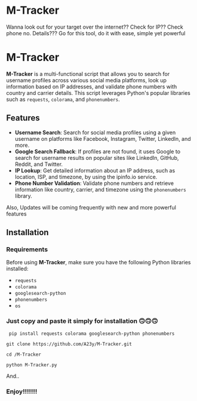 # M-Tracker
Wanna look out for your target over the internet?? Check for IP?? Check phone no. Details??? Go for this tool, do it with ease, simple yet powerful

# M-Tracker

**M-Tracker** is a multi-functional script that allows you to search for username profiles across various social media platforms, look up information based on IP addresses, and validate phone numbers with country and carrier details. This script leverages Python's popular libraries such as `requests`, `colorama`, and `phonenumbers`.

## Features

- **Username Search**: Search for social media profiles using a given username on platforms like Facebook, Instagram, Twitter, LinkedIn, and more.
- **Google Search Fallback**: If profiles are not found, it uses Google to search for username results on popular sites like LinkedIn, GitHub, Reddit, and Twitter.
- **IP Lookup**: Get detailed information about an IP address, such as location, ISP, and timezone, by using the ipinfo.io service.
- **Phone Number Validation**: Validate phone numbers and retrieve information like country, carrier, and timezone using the `phonenumbers` library.


Also, Updates will be coming frequently with new and more powerful features

## Installation

### Requirements

Before using **M-Tracker**, make sure you have the following Python libraries installed:

- `requests`
- `colorama`
- `googlesearch-python`
- `phonenumbers`
- `os`


### Just copy and paste it simply for installation 🙃🙃🙃

`
pip install requests colorama googlesearch-python phonenumbers`

`git clone https://github.com/A23y/M-Tracker.git`

`cd /M-Tracker`

`python M-Tracker.py
`

And..


### Enjoy!!!!!!!
